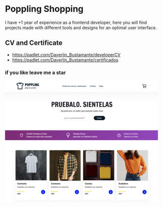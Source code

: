 # Poppling Shopping

<p align="center">
   <a href="https://github.com/dayerlin-bustamante" target="_blank"><ion-icon name="logo-github"></ion-icon></a>
  <a href="https://www.instagram.com/dayerlin_bustamante/?hl=es" target="_blank"><ion-icon name="logo-instagram"></ion-icon></a>
  <a href="https://www.linkedin.com/in/dayerlin-bustamante" target="_blank"><ion-icon name="logo-linkedin"></ion-icon>
  </a>
</p>

I have +1 year of experience as a frontend developer, here you will find projects made with different tools and designs for an optimal user interface.

## CV and Certificate

- https://padlet.com/Dayerlin_Bustamante/developerCV
- https://padlet.com/Dayerlin_Bustamante/certificados 

### if you like leave me a star

[![img](./img/readme.png)](https://dayerlin.com/)
